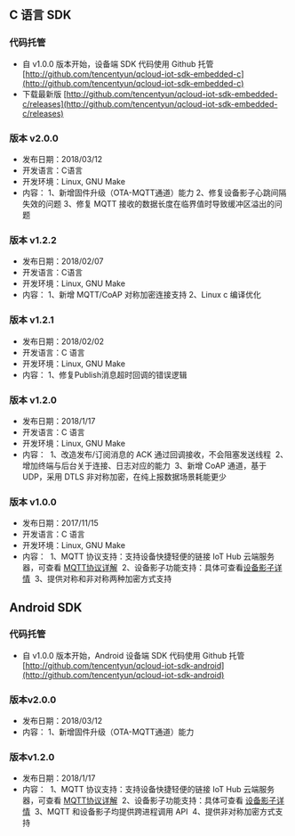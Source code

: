 ## C 语言 SDK
### 代码托管
- 自 v1.0.0 版本开始，设备端 SDK 代码使用 Github 托管
  [http://github.com/tencentyun/qcloud-iot-sdk-embedded-c](http://github.com/tencentyun/qcloud-iot-sdk-embedded-c)
- 下载最新版 
  [http://github.com/tencentyun/qcloud-iot-sdk-embedded-c/releases](http://github.com/tencentyun/qcloud-iot-sdk-embedded-c/releases)
  
### 版本 v2.0.0
- 发布日期：2018/03/12
- 开发语言：C语言
- 开发环境：Linux, GNU Make
- 内容：
	1、新增固件升级（OTA-MQTT通道）能力
	2、修复设备影子心跳间隔失效的问题
	3、修复 MQTT 接收的数据长度在临界值时导致缓冲区溢出的问题
  
### 版本 v1.2.2
- 发布日期：2018/02/07
- 开发语言：C语言
- 开发环境：Linux, GNU Make
- 内容：
	1、新增 MQTT/CoAP 对称加密连接支持
	2、Linux c 编译优化

### 版本 v1.2.1
- 发布日期：2018/02/02
- 开发语言：C 语言
- 开发环境：Linux, GNU Make
- 内容：
	1、修复Publish消息超时回调的错误逻辑

### 版本 v1.2.0
- 发布日期：2018/1/17
- 开发语言：C 语言
- 开发环境：Linux, GNU Make
- 内容：
  1、改造发布/订阅消息的 ACK 通过回调接收，不会阻塞发送线程
  2、增加终端与后台关于连接、日志对应的能力
  3、新增 CoAP 通道，基于 UDP，采用 DTLS 非对称加密，在纯上报数据场景耗能更少

### 版本 v1.0.0
- 发布日期：2017/11/15
- 开发语言：C 语言
- 开发环境：Linux, GNU Make
- 内容：
  1、MQTT 协议支持：支持设备快捷轻便的链接 IoT Hub 云端服务器，可查看 [MQTT协议详解](http://github.com/mcxiaoke/mqtt)
  2、设备影子功能支持：具体可查看[设备影子详情](http://tcecqpoc.fsphere.cn/document/product/634/11918)
  3、提供对称和非对称两种加密方式支持

## Android SDK

### 代码托管
- 自 v1.0.0 版本开始，Android 设备端 SDK 代码使用 Github 托管
  [http://github.com/tencentyun/qcloud-iot-sdk-android](http://github.com/tencentyun/qcloud-iot-sdk-android)
  
### 版本v2.0.0
- 发布日期：2018/03/12
- 内容：
	1、新增固件升级（OTA-MQTT通道）能力

### 版本v1.2.0
- 发布日期：2018/1/17
- 内容：
  1、MQTT 协议支持：支持设备快捷轻便的链接 IoT Hub 云端服务器，可查看 [MQTT协议详解](http://github.com/mcxiaoke/mqtt)
  2、设备影子功能支持：具体可查看 [设备影子详情](http://tcecqpoc.fsphere.cn/document/product/634/11918)
  3、MQTT 和设备影子均提供跨进程调用 API
  4、提供非对称加密方式支持
